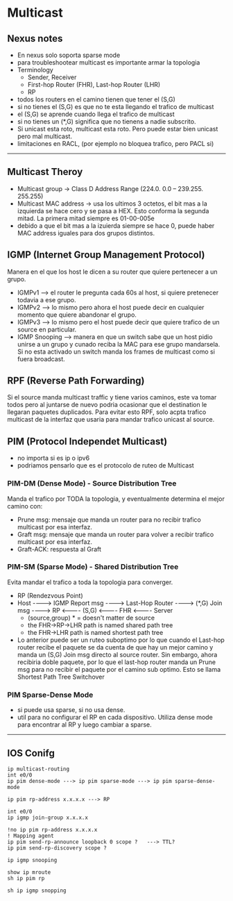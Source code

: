 # Multicast

## Nexus notes
- En nexus solo soporta sparse mode
- para troubleshootear multicast es importante armar la topologia
- Terminology
  - Sender, Receiver
  - First-hop Router (FHR), Last-hop Router (LHR)
  - RP
- todos los routers en el camino tienen que tener el (S,G)
- si no tienes el (S,G) es que no te esta llegando el trafico de multicast
- el (S,G) se aprende cuando llega el trafico de multicast
- si no tienes un (*,G) significa que no tienens a nadie subscrito.
- Si unicast esta roto, multicast esta roto. Pero puede estar bien unicast pero mal multicast.
- limitaciones en RACL, (por ejemplo no bloquea trafico, pero PACL si)
----
## Multicast Theroy
- Multicast group -> Class D Address Range (224.0. 0.0 – 239.255. 255.255)
- Multicast MAC address -> usa los ultimos 3 octetos, el bit mas a la izquierda se hace cero y se pasa a HEX. Esto conforma la segunda mitad. La primera mitad siempre es 01-00-005e
- debido a que el bit mas a la izuierda siempre se hace 0, puede haber MAC address iguales para dos grupos distintos.

## IGMP (Internet Group Management Protocol)
Manera en el que los host le dicen a su router que quiere pertenecer a un grupo.
- IGMPv1 --> el router le pregunta cada 60s al host, si quiere pretenecer todavia a ese grupo.
- IGMPv2 --> lo mismo pero ahora el host puede decir en cualquier momento que quiere abandonar el grupo.
- IGMPv3 --> lo mismo pero el host puede decir que quiere trafico de un source en particular.
- IGMP Snooping --> manera en que un switch sabe que un host pidio unirse a un grupo y cunado reciba la MAC para ese grupo mandarsela. Si no esta activado un switch manda los frames de multicast como si fuera broadcast.

## RPF (Reverse Path Forwarding)
Si el source manda multicast traffic y tiene varios caminos, este va tomar todos pero al juntarse de nuevo podria ocasionar que el destination le llegaran paquetes duplicados. Para evitar esto RPF, solo acpta trafico multicast de la interfaz que usaria para mandar trafico unicast al source.


## PIM (Protocol Independet Multicast)
- no importa si es ip o ipv6
- podriamos pensarlo que es el protocolo de ruteo de Multicast
### PIM-DM (Dense Mode) - Source Distribution Tree
Manda el trafico por TODA la topologia, y eventualmente determina el mejor camino con:
- Prune msg: mensaje que manda un router para no recibir trafico multicast por esa interfaz.
- Graft msg: mensaje que manda un router para volver a recibir trafico multicast por esa interfaz.
- Graft-ACK: respuesta al Graft
### PIM-SM (Sparse Mode) - Shared Distribution Tree
Evita mandar el trafico a toda la topologia para converger.
- RP (Rendezvous Point)
- Host ----> IGMP Report msg ----> Last-Hop Router ----> (*,G) Join msg ----> RP <---- (S,G) <---- FHR <---- Server
  - (source,group) * = doesn't matter de source
  - the FHR->RP->LHR path is named shared path tree
  - the FHR->LHR path is named shortest path tree
- Lo anterior puede ser un ruteo suboptimo por lo que cuando el Last-hop router recibe el paquete se da cuenta de que hay un mejor camino y manda un (S,G) Join msg directo al source router. Sin embargo, ahora recibiria doble paquete, por lo que el last-hop router manda un Prune msg para no recibir el paquete por el camino sub optimo. Esto se llama Shortest Path Tree Switchover
### PIM Sparse-Dense Mode
- si puede usa sparse, si no usa dense.
- util para no configurar el RP en cada dispositivo. Utiliza dense mode para encontrar al RP y luego cambiar a sparse.

----

## IOS Conifg

```
ip multicast-routing
int e0/0
ip pim dense-mode ---> ip pim sparse-mode ---> ip pim sparse-dense-mode
```
```
ip pim rp-address x.x.x.x ---> RP
```
```
int e0/0
ip igmp join-group x.x.x.x
```
```
!no ip pim rp-address x.x.x.x
! Mapping agent
ip pim send-rp-announce loopback 0 scope ?   ---> TTL?
ip pim send-rp-discovery scope ?

```
```
ip igmp snooping
```
```
show ip mroute
sh ip pim rp

sh ip igmp snopping
```

